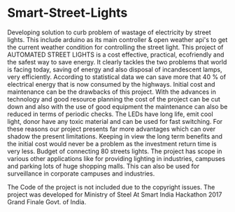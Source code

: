# Smart-Street-Lights
Developing solution to curb problem of wastage of electricity by street lights.
This include arduino as its main controller & open weather api's to get the
current weather condition for controlling the street light.
This project of AUTOMATED STREET LIGHTS is a cost effective, practical, ecofriendly and the safest way to save energy. It clearly tackles the two problems that world is facing today, saving of energy and also disposal of incandescent lamps, very efficiently. According to statistical data we can save more that 40 % of electrical energy that is now consumed by the highways. Initial cost and maintenance can be the drawbacks of this project.  With the advances in technology and good resource planning the cost of the project can be cut down and also with the use of good equipment the maintenance can also be reduced in terms of periodic checks. The LEDs have long life, emit cool light, donor have any toxic material and can be used for fast switching. For these reasons our project presents far more advantages which can over shadow the present limitations. Keeping in view the long term benefits and the initial cost would never be a problem as the investment return time is very less. Budget of connecting 80 streets lights. 
The project has scope in various other applications like for providing lighting in industries, campuses and parking lots of huge shopping malls. This can also be used for surveillance in corporate campuses and industries.




The Code of the project is not included due to the copyright issues.
The project was developed for  Ministry of Steel
At Smart India Hackathon 2017 Grand Finale
Govt. of India.
